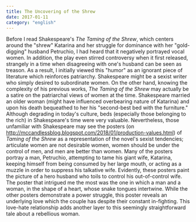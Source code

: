 ```yaml
---
title: The Uncovering of the Shrew
date: 2017-01-11
category: "english"
---
```


Before I read Shakespeare's _The Taming of the Shrew_, which centers around the "shrew" Katarina and her struggle for dominance with her "gold-digging" husband Petruchio, I had heard that it negatively portrayed vocal women. In addition, the play even stirred controversy when it first released, strangely in a time when disagreeing with one's husband can be seen as treason. As a result, I initially viewed this "humor" as an ignorant piece of literature which reinforces patriarchy. Shakespeare might be a sexist writer who simply desired to subordinate women. On the other hand, knowing the complexity of his previous works, _The Taming of the Shrew_ may actually be a satire on the patriarchal views of women at the time. Shakespeare married an older woman (might have influenced overbearing nature of Katarina) and upon his death bequeathed to her his "second-best bed with the furniture." Although degrading in today's culture, beds (especially those belonging to the rich) in Shakespeare's time were very valuable. Nevertheless, those unfamiliar with Shakespeare may see the posters (on http://mccandlessblog.blogspot.com/2018/01/production-values.html) of _Taming of the Shrew_ as a representation of the novel's sexist tendencies; articulate women are not desirable women, women should be under the control of men, and men are better than women. Many of the posters portray a man, Petruchio, attempting to tame his giant wife, Katarina, keeping himself from being consumed by her large mouth, or acting as a muzzle in order to suppress his talkative wife. Evidently, these posters paint the picture of a hero husband who toils to control his out-of-control wife. The poster that intrigued me the most was the one in which a man and a woman, in the shape of a heart, whose snake tongues intertwine. While the other posters demonstrate a power struggle, this poster reveals an underlying love which the couple has despite their constant in-fighting. This love-hate relationship adds another layer to this seemingly straightforward tale about a rebellious woman.
